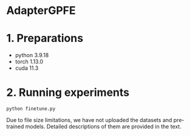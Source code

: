 # AdapterGPFE





# 1. Preparations

* python                3.9.18
* torch                 1.13.0
* cuda                  11.3


# 2. Running experiments
`python finetune.py`



Due to file size limitations, we have not uploaded the datasets and pre-trained models. Detailed descriptions of them are provided in the text.


